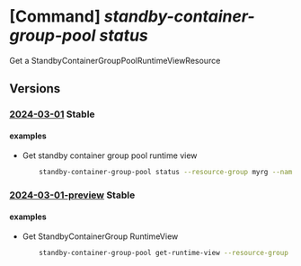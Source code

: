 # [Command] _standby-container-group-pool status_

Get a StandbyContainerGroupPoolRuntimeViewResource

## Versions

### [2024-03-01](/Resources/mgmt-plane/L3N1YnNjcmlwdGlvbnMve30vcmVzb3VyY2Vncm91cHMve30vcHJvdmlkZXJzL21pY3Jvc29mdC5zdGFuZGJ5cG9vbC9zdGFuZGJ5Y29udGFpbmVyZ3JvdXBwb29scy97fS9ydW50aW1ldmlld3Mve30=/2024-03-01.xml) **Stable**

<!-- mgmt-plane /subscriptions/{}/resourcegroups/{}/providers/microsoft.standbypool/standbycontainergrouppools/{}/runtimeviews/{} 2024-03-01 -->

#### examples

- Get standby container group pool runtime view
    ```bash
        standby-container-group-pool status --resource-group myrg --name mypool --subscription 461fa159-654a-415f-853a-40b801021944 --version latest
    ```

### [2024-03-01-preview](/Resources/mgmt-plane/L3N1YnNjcmlwdGlvbnMve30vcmVzb3VyY2Vncm91cHMve30vcHJvdmlkZXJzL21pY3Jvc29mdC5zdGFuZGJ5cG9vbC9zdGFuZGJ5Y29udGFpbmVyZ3JvdXBwb29scy97fS9ydW50aW1ldmlld3Mve30=/2024-03-01-preview.xml) **Stable**

<!-- mgmt-plane /subscriptions/{}/resourcegroups/{}/providers/microsoft.standbypool/standbycontainergrouppools/{}/runtimeviews/{} 2024-03-01-preview -->

#### examples

- Get StandbyContainerGroup RuntimeView
    ```bash
        standby-container-group-pool get-runtime-view --resource-group myrg --name mypool --subscription 461fa159-654a-415f-853a-40b801021944 --version latest
    ```
